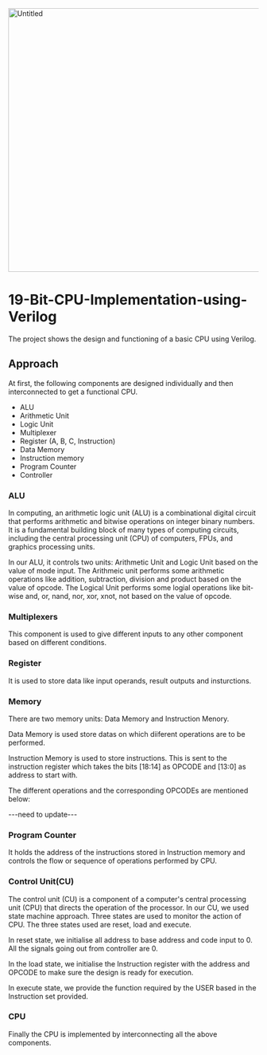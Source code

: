 <img width="529" alt="Untitled" src="https://github.com/user-attachments/assets/4e352206-34f7-4463-8fb5-2d42b5accd57" />

# 19-Bit-CPU-Implementation-using-Verilog
The project shows the design and functioning of a basic CPU using Verilog.

## Approach
At first, the following components are designed individually and then interconnected to get a functional CPU.

* ALU 
* Arithmetic Unit
* Logic Unit
* Multiplexer
* Register (A, B, C, Instruction)
* Data Memory
* Instruction memory
* Program Counter
* Controller

### ALU
In computing, an arithmetic logic unit (ALU) is a combinational digital circuit that performs arithmetic and bitwise operations on integer binary numbers. It is a fundamental building block of many types of computing circuits, including the central processing unit (CPU) of computers, FPUs, and graphics processing units.

In our ALU, it controls two units: Arithmetic Unit and Logic Unit based on the value of mode input. The Arithmeic unit performs some arithmetic operations like addition, subtraction, division and product based on the value of opcode. The Logical Unit performs some logial operations like bit-wise and, or, nand, nor, xor, xnot, not based on the value of opcode.

### Multiplexers
This component is used to give different inputs to any other component based on different conditions.

### Register
It is used to store data like input operands, result outputs and insturctions.

### Memory
There are two memory units: Data Memory and Instruction Menory.

Data Memory is used store datas on which diiferent operations are to be performed.

Instruction Memory is used to store instructions. This is sent to the instruction register which takes the bits [18:14] as OPCODE and [13:0] as address to start with.

The different operations and the corresponding OPCODEs are mentioned below:

---need to update---

### Program Counter
It holds the address of the instructions stored in Instruction memory and controls the flow or sequence of operations performed by CPU.

### Control Unit(CU)
The control unit (CU) is a component of a computer's central processing unit (CPU) that directs the operation of the processor. In our CU, we used state machine approach. Three states are used to monitor the action of CPU. The three states used are reset, load and execute.

In reset state, we initialise all address to base address and code input to 0. All the signals going out from controller are 0.

In the load state, we initialise the Instruction register with the address and OPCODE to make sure the design is ready for execution.

In execute state, we provide the function required by the USER based in the Instruction set provided.

### CPU
Finally the CPU is implemented by interconnecting all the above components.
